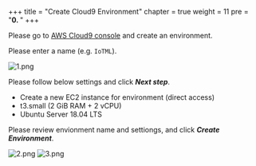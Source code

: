 +++
title = "Create Cloud9 Environment"
chapter = true
weight = 11
pre = "<b>0. </b>"
+++

Please go to [AWS Cloud9 console](https://console.aws.amazon.com/cloud9/home/create?region=us-east-1) and create an environment.

Please enter a name (e.g. ```IoTML```).

![1.png](/images/0/1.png)

Please follow below settings and click ***Next step***.
+ Create a new EC2 instance for environment (direct access)
+ t3.small (2 GiB RAM + 2 vCPU)
+ Ubuntu Server 18.04 LTS

Please review envionment name and settiongs, and click ***Create Environment***.

![2.png](/images/0/2.png)
![3.png](/images/0/3.png)

